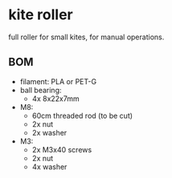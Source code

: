 # kite roller

full roller for small kites, for manual operations.

## BOM
* filament: PLA or PET-G
* ball bearing:
  - 4x 8x22x7mm
* M8:
  - 60cm threaded rod (to be cut)
  - 2x nut
  - 2x washer
* M3:
  - 2x M3x40 screws
  - 2x nut
  - 4x washer

